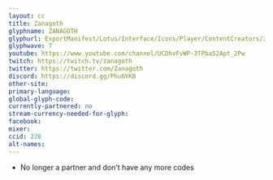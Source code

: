 ```yaml
---
layout: cc
title: Zanagoth
glyphname: ZANAGOTH
glyphurl: ExportManifest/Lotus/Interface/Icons/Player/ContentCreators/Zanagoth.png
glyphwave: 7
youtube: https://www.youtube.com/channel/UCDhvFvWP-3TPba52Apt_2Pw
twitch: https://twitch.tv/zanagoth
twitter: https://twitter.com/Zanagoth
discord: https://discord.gg/Phu6YKB
other-site:
primary-language:
global-glyph-code:
currently-partnered: no
stream-currency-needed-for-glyph:
facebook:
mixer:
ccid: 228
alt-names:
---
```

* No longer a partner and don't have any more codes
